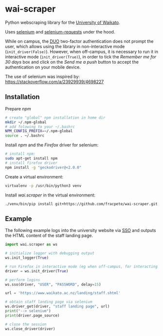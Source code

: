 # wai-scraper
Python webscraping library for the [University of Waikato](https://www.waikato.ac.nz/).

Uses [selenium](https://pypi.org/project/selenium/) and 
[selenium-requests](https://pypi.org/project/selenium-requests/) under the hood.

While on campus, the [DUO](https://duo.com/) two-factor authentication does not
prompt the user, which allows using the library in non-interactive mode (`init_driver(False)`).
However, when off-campus, it is necessary to run it in interactive mode (`init_driver(True)`), 
in order to tick the *Remember me for 30 days* box and click on the *Send me a push* button to 
accept the authentication on your mobile device. 

The use of selenium was inspired by:
https://stackoverflow.com/a/23929939/4698227


## Installation

Prepare *npm*

```bash
# create "global" npm installation in home dir
mkdir ~/.npm-global
# add folowing to your ~/.bashrc
NPM_CONFIG_PREFIX=~/.npm-global
source . ~/.bashrc
```

Install *npm* and the *Firefox* driver for selenium:

```bash
# install npm:
sudo apt-get install npm
# install firefox driver
npm install -g "geckodriver@<2.0.0"
```

Create a virtual environment:
```bash
virtualenv -p /usr/bin/python3 venv
```

Install *wai.scraper* in the virtual environment: 
```commandline
./venv/bin/pip install git+https://github.com/fracpete/wai-scraper.git
```


## Example

The following example logs into the university website via [SSO](https://en.wikipedia.org/wiki/Single_sign-on) 
and outputs the HTML content of the staff landing page.

```python
import wai.scraper as ws

# initialize logger with debugging output
ws.init_logger(True)

# run Firefox in interactive mode (eg when off-campus, for interacting with 2FA) 
driver = ws.init_driver(True)

# perform logins
ws.sso(driver, "USER", "PASSWORD", delay=15)

url = 'https://www.waikato.ac.nz/landing/staff.shtml'

# obtain staff landing page via selenium
ws.driver_get(driver, "staff landing page", url)
print("--> selenium")
print(driver.page_source)

# close the session
ws.close_driver(driver)
```

